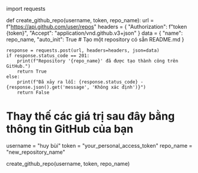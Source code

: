 import requests

def create_github_repo(username, token, repo_name):
    url = f"https://api.github.com/user/repos"
    headers = {
        "Authorization": f"token {token}",
        "Accept": "application/vnd.github.v3+json"
    }
    data = {
        "name": repo_name,
        "auto_init": True  # Tạo một repository có sẵn README.md
    }

    response = requests.post(url, headers=headers, json=data)
    if response.status_code == 201:
        print(f"Repository '{repo_name}' đã được tạo thành công trên GitHub.")
        return True
    else:
        print(f"Đã xảy ra lỗi: {response.status_code} - {response.json().get('message', 'Không xác định')}")
        return False

# Thay thế các giá trị sau đây bằng thông tin GitHub của bạn
username = "huy bùi"
token = "your_personal_access_token"
repo_name = "new_repository_name"

create_github_repo(username, token, repo_name)
